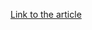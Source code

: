 [Link to the article](https://fortinet.com/blog/threat-research/ekans-ransomware-targeting-ot-ics-systems)
